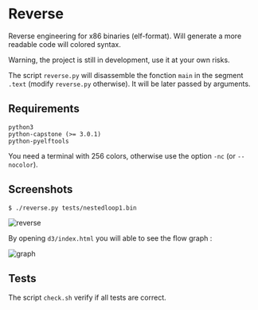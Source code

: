 Reverse
=======

Reverse engineering for x86 binaries (elf-format). Will generate a more
readable code will colored syntax.

Warning, the project is still in development, use it at your own risks.

The script `reverse.py` will disassemble the fonction `main` in the segment
`.text` (modify `reverse.py` otherwise). It will be later passed by arguments.

## Requirements

    python3
    python-capstone (>= 3.0.1)
    python-pyelftools

You need a terminal with 256 colors, otherwise use the option `-nc`
(or `--nocolor`).


## Screenshots

    $ ./reverse.py tests/nestedloop1.bin

![reverse](http://hippersoft.fr/projects/rev.jpg)


By opening `d3/index.html` you will able to see the flow graph :

![graph](http://hippersoft.fr/projects/graph.jpg)


## Tests

The script `check.sh`  verify if all tests are correct.

